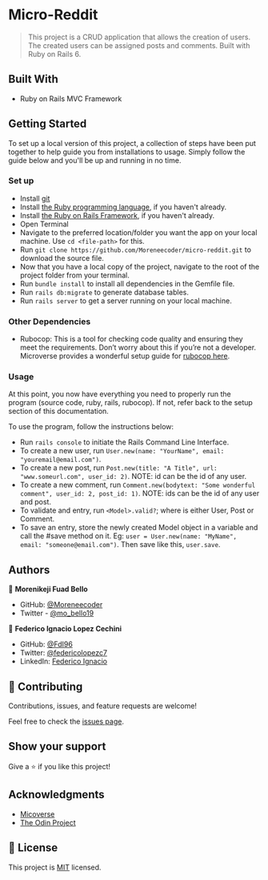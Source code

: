 # Micro-Reddit
> This project is a CRUD application that allows the creation of users. The created users can be assigned posts and comments. Built with Ruby on Rails 6.

## Built With

- Ruby on Rails MVC Framework

## Getting Started

To set up a local version of this project, a collection of steps have been put together to help guide you from installations to usage. Simply follow the guide below and you'll be up and running in no time.

### Set up

- Install [git](https://git-scm.com/downloads)
- Install [the Ruby programming language](https://ruby-doc.org/downloads/), if you haven't already.
- Install [the Ruby on Rails Framework](https://guides.rubyonrails.org/getting_started.html), if you haven't already.
- Open Terminal
- Navigate to the preferred location/folder you want the app on your local machine. Use `cd <file-path>` for this.
- Run `git clone https://github.com/Moreneecoder/micro-reddit.git` to download the source file.
- Now that you have a local copy of the project, navigate to the root of the project folder from your terminal.
- Run `bundle install` to install all dependencies in the Gemfile file.
- Run `rails db:migrate` to generate database tables.
- Run `rails server` to get a server running on your local machine.

### Other Dependencies

- Rubocop: This is a tool for checking code quality and ensuring they meet the requirements. Don’t worry about this if you’re not a developer. Microverse provides a wonderful setup guide for [rubocop here](https://github.com/microverseinc/linters-config/tree/master/ruby).

### Usage

At this point, you now have everything you need to properly run the program (source code, ruby, rails, rubocop). If not, refer back to the setup section of this documentation.

To use the program, follow the instructions below:

- Run `rails console` to initiate the Rails Command Line Interface.
- To create a new user, run `User.new(name: "YourName", email: "youremail@email.com")`.
- To create a new post, run `Post.new(title: "A Title", url: "www.someurl.com", user_id: 2)`. NOTE: id can be the id of any user.
- To create a new comment, run `Comment.new(bodytext: "Some wonderful comment", user_id: 2, post_id: 1)`. NOTE: ids can be the id of any user and post.
- To validate and entry, run `<Model>.valid?`; where <Model> is either User, Post or Comment.
- To save an entry, store the newly created Model object in a variable and call the #save method on it. Eg: `user = User.new(name: "MyName", email: "someone@email.com")`. Then save like this, `user.save`.

## Authors

👤 **Morenikeji Fuad Bello**

- GitHub: [@Moreneecoder](https://github.com/Moreneecoder)
- Twitter - [@mo_bello19](https://twitter.com/mo_bello19)

👤 **Federico Ignacio Lopez Cechini**

- GitHub: [@FdI96](https://github.com/FdI96)
- Twitter: [@federicolopezc7 ](https://twitter.com/federicolopezc7)
- LinkedIn: [Federico Ignacio](https://www.linkedin.com/in/federico-ignacio-3285411a4/)

## 🤝 Contributing

Contributions, issues, and feature requests are welcome!

Feel free to check the [issues page](https://github.com/Moreneecoder/micro-reddit/issues).

## Show your support

Give a ⭐️ if you like this project!

## Acknowledgments

- [Micoverse](https://microverse.org)
- [The Odin Project](https://www.theodinproject.com)

## 📝 License

This project is [MIT](https://github.com/Moreneecoder/micro-reddit/blob/feature/app_logic/LICENSE) licensed.
